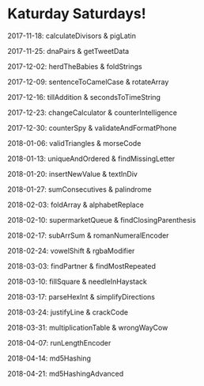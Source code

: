# Katurday Saturdays!


2017-11-18: calculateDivisors & pigLatin

2017-11-25: dnaPairs & getTweetData

2017-12-02: herdTheBabies & foldStrings

2017-12-09: sentenceToCamelCase & rotateArray

2017-12-16: tillAddition & secondsToTimeString

2017-12-23: changeCalculator & counterIntelligence

2017-12-30: counterSpy & validateAndFormatPhone

2018-01-06: validTriangles & morseCode

2018-01-13: uniqueAndOrdered & findMissingLetter

2018-01-20: insertNewValue & textInDiv

2018-01-27: sumConsecutives & palindrome

2018-02-03: foldArray & alphabetReplace

2018-02-10: supermarketQueue & findClosingParenthesis

2018-02-17: subArrSum & romanNumeralEncoder

2018-02-24: vowelShift & rgbaModifier

2018-03-03: findPartner & findMostRepeated

2018-03-10: fillSquare & needleInHaystack

2018-03-17: parseHexInt & simplifyDirections

2018-03-24: justifyLine & crackCode

2018-03-31: multiplicationTable & wrongWayCow

2018-04-07: runLengthEncoder

2018-04-14: md5Hashing

2018-04-21: md5HashingAdvanced

